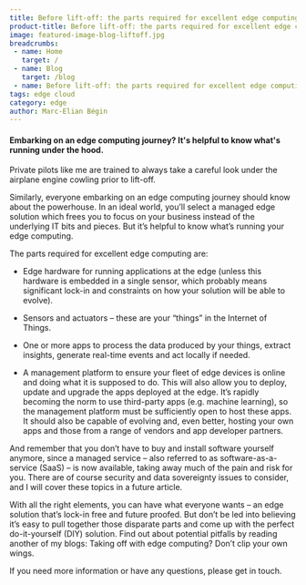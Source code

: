 ```yaml
---
title: Before lift-off: the parts required for excellent edge computing 
product-title: Before lift-off: the parts required for excellent edge computing 
image: featured-image-blog-liftoff.jpg
breadcrumbs:
 - name: Home
   target: /
 - name: Blog
   target: /blog
 - name: Before lift-off: the parts required for excellent edge computing 
tags: edge cloud
category: edge
author: Marc-Elian Bégin
---
```



#### Embarking on an edge computing journey? It's helpful to know what's running under the hood.

Private pilots like me are trained to always take a careful look under the airplane engine cowling prior to lift-off.

Similarly, everyone embarking on an edge computing journey should know about the powerhouse. In an ideal world, you’ll select a managed edge solution which frees you to focus on your business instead of the underlying IT bits and pieces. But it’s helpful to know what’s running your edge computing.

The parts required for excellent edge computing are:

- Edge hardware for running applications at the edge (unless this hardware is embedded in a single sensor, which probably means significant lock-in and constraints on how your solution will be able to evolve).

- Sensors and actuators – these are your “things” in the Internet of Things.

- One or more apps to process the data produced by your things, extract insights, generate real-time events and act locally if needed.

- A management platform to ensure your fleet of edge devices is online and doing what it is supposed to do. This will also allow you to deploy, update and upgrade the apps deployed at the edge. It’s rapidly becoming the norm to use third-party apps (e.g. machine learning), so the management platform must be sufficiently open to host these apps. It should also be capable of evolving and, even better, hosting your own apps and those from a range of vendors and app developer partners.

And remember that you don’t have to buy and install software yourself anymore, since a managed service – also referred to as software-as-a-service (SaaS) – is now available, taking away much of the pain and risk for you. There are of course security and data sovereignty issues to consider, and I will cover these topics in a future article.

With all the right elements, you can have what everyone wants – an edge solution that’s lock-in free and future proofed. But don’t be led into believing it’s easy to pull together those disparate parts and come up with the perfect do-it-yourself (DIY) solution. Find out about potential pitfalls by reading another of my blogs: Taking off with edge computing? Don’t clip your own wings.

If you need more information or have any questions, please get in touch.